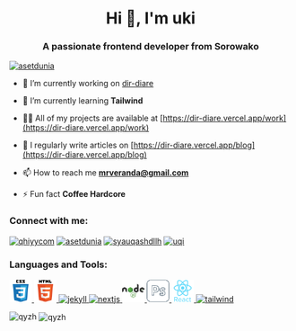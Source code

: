 <h1 align="center">Hi 👋, I'm uki</h1>
<h3 align="center">A passionate frontend developer from Sorowako</h3>

<p align="left"> <a href="https://twitter.com/asetdunia" target="blank"><img src="https://img.shields.io/twitter/follow/asetdunia?logo=twitter&style=for-the-badge" alt="asetdunia" /></a> </p>

- 🔭 I’m currently working on [dir-diare](https://dir-diare.vercel.app/)

- 🌱 I’m currently learning **Tailwind**

- 👨‍💻 All of my projects are available at [https://dir-diare.vercel.app/work](https://dir-diare.vercel.app/work)

- 📝 I regularly write articles on [https://dir-diare.vercel.app/blog](https://dir-diare.vercel.app/blog)

- 📫 How to reach me **mrveranda@gmail.com**

- ⚡ Fun fact **Coffee Hardcore**

<h3 align="left">Connect with me:</h3>
<p align="left">
<a href="https://codepen.io/qhiyycom" target="blank"><img align="center" src="https://raw.githubusercontent.com/rahuldkjain/github-profile-readme-generator/master/src/images/icons/Social/codepen.svg" alt="qhiyycom" height="30" width="40" /></a>
<a href="https://twitter.com/asetdunia" target="blank"><img align="center" src="https://raw.githubusercontent.com/rahuldkjain/github-profile-readme-generator/master/src/images/icons/Social/twitter.svg" alt="asetdunia" height="30" width="40" /></a>
<a href="https://instagram.com/syauqashdllh" target="blank"><img align="center" src="https://raw.githubusercontent.com/rahuldkjain/github-profile-readme-generator/master/src/images/icons/Social/instagram.svg" alt="syauqashdllh" height="30" width="40" /></a>
<a href="https://www.behance.net/uqi" target="blank"><img align="center" src="https://raw.githubusercontent.com/rahuldkjain/github-profile-readme-generator/master/src/images/icons/Social/behance.svg" alt="uqi" height="30" width="40" /></a>
</p>

<h3 align="left">Languages and Tools:</h3>
<p align="left"> <a href="https://www.w3schools.com/css/" target="_blank" rel="noreferrer"> <img src="https://raw.githubusercontent.com/devicons/devicon/master/icons/css3/css3-original-wordmark.svg" alt="css3" width="40" height="40"/> </a> <a href="https://www.w3.org/html/" target="_blank" rel="noreferrer"> <img src="https://raw.githubusercontent.com/devicons/devicon/master/icons/html5/html5-original-wordmark.svg" alt="html5" width="40" height="40"/> </a> <a href="https://jekyllrb.com/" target="_blank" rel="noreferrer"> <img src="https://www.vectorlogo.zone/logos/jekyllrb/jekyllrb-icon.svg" alt="jekyll" width="40" height="40"/> </a> <a href="https://nextjs.org/" target="_blank" rel="noreferrer"> <img src="https://cdn.worldvectorlogo.com/logos/nextjs-2.svg" alt="nextjs" width="40" height="40"/> </a> <a href="https://nodejs.org" target="_blank" rel="noreferrer"> <img src="https://raw.githubusercontent.com/devicons/devicon/master/icons/nodejs/nodejs-original-wordmark.svg" alt="nodejs" width="40" height="40"/> </a> <a href="https://www.photoshop.com/en" target="_blank" rel="noreferrer"> <img src="https://raw.githubusercontent.com/devicons/devicon/master/icons/photoshop/photoshop-line.svg" alt="photoshop" width="40" height="40"/> </a> <a href="https://reactjs.org/" target="_blank" rel="noreferrer"> <img src="https://raw.githubusercontent.com/devicons/devicon/master/icons/react/react-original-wordmark.svg" alt="react" width="40" height="40"/> </a> <a href="https://tailwindcss.com/" target="_blank" rel="noreferrer"> <img src="https://www.vectorlogo.zone/logos/tailwindcss/tailwindcss-icon.svg" alt="tailwind" width="40" height="40"/> </a> </p>

<p><img align="left" src="https://github-readme-stats.vercel.app/api/top-langs?username=qyzh&show_icons=true&locale=en&layout=compact" alt="qyzh" /></p>

<p>&nbsp;<img align="center" src="https://github-readme-stats.vercel.app/api?username=qyzh&show_icons=true&locale=en" alt="qyzh" /></p>
